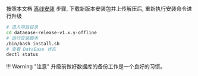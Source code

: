 
按照本文档 [离线安装](./offline_installation.md) 步骤, 下载新版本安装包并上传解压后, 重新执行安装命令进行升级

```sh
# 进入项目目录
cd dataease-release-v1.x.y-offline
# 运行安装脚本
/bin/bash install.sh
# 查看 DataEase 状态
dectl status
```

!!! Warning "注意"
	升级前做好数据库的备份工作是一个良好的习惯。